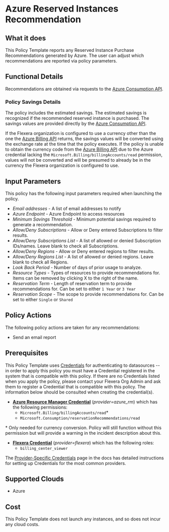 # Azure Reserved Instances Recommendation

## What it does

This Policy Template reports any Reserved Instance Purchase Recommendations generated by Azure. The user can adjust which recommendations are reported via policy parameters.

## Functional Details

Recommendations are obtained via requests to the [Azure Consumption API](https://learn.microsoft.com/en-us/rest/api/consumption/reservation-recommendations/list?tabs=HTTP).

### Policy Savings Details

The policy includes the estimated savings. The estimated savings is recognized if the recommended reserved instance is purchased. The savings values are provided directly by the [Azure Consumption API](https://learn.microsoft.com/en-us/rest/api/consumption/reservation-recommendations/list?tabs=HTTP).

If the Flexera organization is configured to use a currency other than the one the [Azure Billing API](https://learn.microsoft.com/en-us/rest/api/billing/2019-10-01-preview/billing-accounts/list?tabs=HTTP) returns, the savings values will be converted using the exchange rate at the time that the policy executes. If the policy is unable to obtain the currency code from the [Azure Billing API](https://learn.microsoft.com/en-us/rest/api/billing/2019-10-01-preview/billing-accounts/list?tabs=HTTP) due to the Azure credential lacking the `Microsoft.Billing/billingAccounts/read` permission, values will not be converted and will be presumed to already be in the currency the Flexera organization is configured to use.

## Input Parameters

This policy has the following input parameters required when launching the policy.

- *Email addresses* - A list of email addresses to notify
- *Azure Endpoint* - Azure Endpoint to access resources
- *Minimum Savings Threshold* - Minimum potential savings required to generate a recommendation.
- *Allow/Deny Subscriptions* - Allow or Deny entered Subscriptions to filter results.
- *Allow/Deny Subscriptions List* - A list of allowed or denied Subscription IDs/names. Leave blank to check all Subscriptions.
- *Allow/Deny Regions* - Allow or Deny entered regions to filter results.
- *Allow/Deny Regions List* - A list of allowed or denied regions. Leave blank to check all Regions.
- *Look Back Period* - Number of days of prior usage to analyze.
- *Resource Types* - Types of resources to provide recommendations for. Items can be removed by clicking X to the right of the name.
- *Reservation Term* - Length of reservation term to provide recommendations for. Can be set to either `1 Year` or `3 Year`
- *Reservation Scope* - The scope to provide recommendations for. Can be set to either `Single` or `Shared`

## Policy Actions

The following policy actions are taken for any recommendations:

- Send an email report

## Prerequisites

This Policy Template uses [Credentials](https://docs.flexera.com/flexera/EN/Automation/ManagingCredentialsExternal.htm) for authenticating to datasources -- in order to apply this policy you must have a Credential registered in the system that is compatible with this policy. If there are no Credentials listed when you apply the policy, please contact your Flexera Org Admin and ask them to register a Credential that is compatible with this policy. The information below should be consulted when creating the credential(s).

- [**Azure Resource Manager Credential**](https://docs.flexera.com/flexera/EN/Automation/ProviderCredentials.htm#automationadmin_109256743_1124668) (*provider=azure_rm*) which has the following permissions:
  - `Microsoft.Billing/billingAccounts/read`*
  - `Microsoft.Consumption/reservationRecommendations/read`

\* Only needed for currency conversion. Policy will still function without this permission but will provide a warning in the incident description about this.

- [**Flexera Credential**](https://docs.flexera.com/flexera/EN/Automation/ProviderCredentials.htm) (*provider=flexera*) which has the following roles:
  - `billing_center_viewer`

The [Provider-Specific Credentials](https://docs.flexera.com/flexera/EN/Automation/ProviderCredentials.htm) page in the docs has detailed instructions for setting up Credentials for the most common providers.

## Supported Clouds

- Azure

## Cost

This Policy Template does not launch any instances, and so does not incur any cloud costs.
